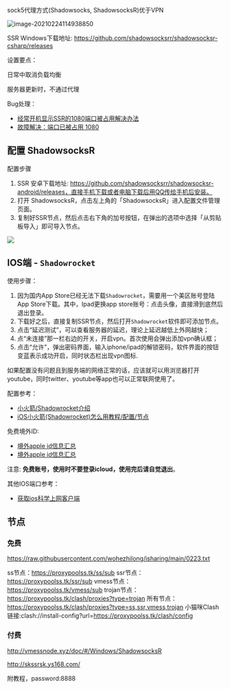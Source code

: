 sock5代理方式(Shadowsocks, ShadowsocksR)优于VPN

![image-20210224114938850](C:\Users\Wuhao\AppData\Roaming\Typora\typora-user-images\image-20210224114938850.png)

SSR Windows下载地址: https://github.com/shadowsocksrr/shadowsocksr-csharp/releases

设置要点：

日常中取消负载均衡

服务器更新时，不通过代理

Bug处理：

- [经常开机显示SSR的1080端口被占用解决办法](https://diary.dorcandy.cn/posts/dabba837/)
- [故障解决：端口已被占用 1080](https://blog.csdn.net/longintchar/article/details/79680589)


## 配置 ShadowsocksR

配置步骤

1. SSR 安卓下载地址: https://github.com/shadowsocksrr/shadowsocksr-android/releases，直接手机下载或者电脑下载后用QQ传给手机后安装。
2. 打开 ShadowsocksR，点击左上角的「ShadowsocksR」进入配置文件管理页面。
3. 复制好SSR节点，然后点击右下角的加号按钮，在弹出的选项中选择「从剪贴板导入」即可导入节点。

![](https://i.loli.net/2019/01/13/5c3a7bac1fee1.jpeg)

## IOS端 - `Shadowrocket`

使用步骤：

1. 因为国内App Store已经无法下载`Shadowrocket`，需要用一个美区账号登陆App Store下载。其中，Ipad更换app store账号：点击头像，直接滑到底然后退出登录。
2. 下载好之后，直接复制SSR节点，然后打开`Shadowrocket`软件即可添加节点。
3. 点击“延迟测试”，可以查看服务器的延迟，理论上延迟越低上外网越快；
4. 点“未连接”那一栏右边的开关，开启vpn。首次使用会弹出添加vpn确认框；
5. 点击“允许”，弹出密码界面，输入iphone/ipad的解锁密码，软件界面的按钮变蓝表示成功开启，同时状态栏出现vpn图标.

如果配置没有问题且到服务端的网络正常的话，应该就可以用浏览器打开youtube，同时twitter、youtube等app也可以正常联网使用了。

配置参考：

- [小火箭/Shadowrocket介绍](https://ssrvps.org/archives/10495)
- [iOS小火箭(Shadowrocket)怎么用教程/配置/节点](https://garygeng.net/others/shadowrocket/)

免费境外ID: 

- [境外apple id信息汇总](https://v2xtls.org/%e5%a2%83%e5%a4%96apple-id%e4%bf%a1%e6%81%af%e6%b1%87%e6%80%bb/)
- [境外apple id信息汇总](https://ssrvps.org/archives/1455)

注意: **免费账号，使用时不要登录icloud，使用完后请自觉退出**。

其他IOS端口参考：

- [获取ios科学上网客户端](https://tlanyan.me/get-proxy-clients/)



## 节点

### 免费

https://raw.githubusercontent.com/wohezhilong/isharing/main/0223.txt



ss节点：https://proxypoolss.tk/ss/sub
ssr节点：https://proxypoolss.tk/ssr/sub
vmess节点：https://proxypoolss.tk/vmess/sub
trojan节点：https://proxypoolss.tk/clash/proxies?type=trojan
所有节点：https://proxypoolss.tk/clash/proxies?type=ss,ssr,vmess,trojan
小猫咪Clash链接:clash://install-config?url=https://proxypoolss.tk/clash/config

### 付费

http://vmessnode.xyz/doc/#/Windows/ShadowsocksR

http://skssrsk.ys168.com/

附教程，password:8888